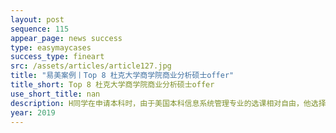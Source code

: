 ```yaml
---
layout: post
sequence: 115
appear_page: news success
type: easymaycases
success_type: fineart
src: /assets/articles/article127.jpg
title: "易美案例丨Top 8 杜克大学商学院商业分析硕士offer"
title_short: Top 8 杜克大学商学院商业分析硕士offer
use_short_title: nan
description: H同学在申请本科时，由于美国本科信息系统管理专业的选课相对自由，他选择了商业相关的管理知识和技术领域结合的信息系统管理专业。易美圆梦名校VIP顾问团队结合了H同学的想法建议H同学申请近两年大热的商业分析专业（Business Analytics），申请BA不仅能很好地应用H同学本科所学知识，而且可以充分满足他对商科的热忱。
year: 2019
---
```


